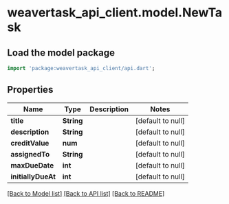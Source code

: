 # weavertask_api_client.model.NewTask

## Load the model package
```dart
import 'package:weavertask_api_client/api.dart';
```

## Properties
Name | Type | Description | Notes
------------ | ------------- | ------------- | -------------
**title** | **String** |  | [default to null]
**description** | **String** |  | [default to null]
**creditValue** | **num** |  | [default to null]
**assignedTo** | **String** |  | [default to null]
**maxDueDate** | **int** |  | [default to null]
**initiallyDueAt** | **int** |  | [default to null]

[[Back to Model list]](../README.md#documentation-for-models) [[Back to API list]](../README.md#documentation-for-api-endpoints) [[Back to README]](../README.md)


